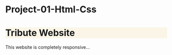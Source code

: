 # Project-01-Html-Css
<h1 style="background-color:#faf5e6;">Tribute Website</h1>
<p>This website is completely responsive...</p>
